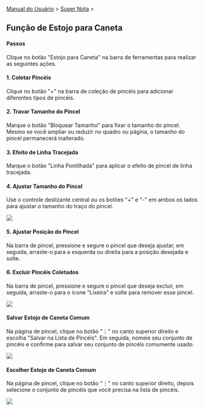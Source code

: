 [Manual do Usuário](/dragonnest/drawnote/manual/pt) > [Super Nota](/dragonnest/drawnote/manual/pt/super_note) >

Função de Estojo para Caneta
---

#### Passos

Clique no botão "Estojo para Caneta" na barra de ferramentas para realizar as seguintes ações.

#### 1. Coletar Pincéis

Clique no botão "+" na barra de coleção de pincéis para adicionar diferentes tipos de pincéis.

#### 2. Travar Tamanho do Pincel

Marque o botão "Bloquear Tamanho" para fixar o tamanho do pincel. Mesmo se você ampliar ou reduzir no quadro ou página, o tamanho do pincel permanecerá inalterado.

#### 3. Efeito de Linha Tracejada

Marque o botão "Linha Pontilhada" para aplicar o efeito de pincel de linha tracejada.

#### 4. Ajustar Tamanho do Pincel

Use o controle deslizante central ou os botões "+" e "-" em ambos os lados para ajustar o tamanho do traço do pincel.

![](imgs/brush_function.png)

#### 5. Ajustar Posição do Pincel
Na barra de pincel, pressione e segure o pincel que deseja ajustar, em seguida, arraste-o para a esquerda ou direita para a posição desejada e solte.

#### 6. Excluir Pincéis Coletados

Na barra de pincel, pressione e segure o pincel que deseja excluir, em seguida, arraste-o para o ícone "Lixeira" e solte para remover esse pincel.

![](imgs/brush_function1.png)

#### Salvar Estojo de Caneta Comum
Na página de pincel, clique no botão "⋮" no canto superior direito e escolha "Salvar na Lista de Pincéis". Em seguida, nomeie seu conjunto de pincéis e confirme para salvar seu conjunto de pincéis comumente usado.

![](imgs/brush_function2.png)

#### Escolher Estojo de Caneta Comum
Na página de pincel, clique no botão "⋮" no canto superior direito, depois selecione o conjunto de pincéis que você precisa na lista de pincéis.

![](imgs/brush_function5.png)